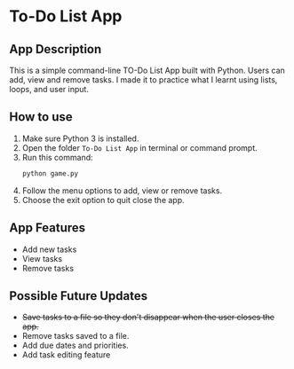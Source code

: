 # To-Do List App

## App Description
This is a simple command-line TO-Do List App built with Python.
Users can add, view and remove tasks.
I made it to practice what I learnt using lists, loops, and user input.

## How to use
1. Make sure Python 3 is installed.  
2. Open the folder `To-Do List App` in terminal or command prompt.  
3. Run this command:
    ```bash
    python game.py
    ```
4. Follow the menu options to add, view or remove tasks.
5. Choose the exit option to quit close the app.

## App Features
- Add new tasks
- View tasks
- Remove tasks

## Possible Future Updates
- ~~Save tasks to a file so they don't disappear when the user closes the app.~~
- Remove tasks saved to a file.
- Add due dates and priorities.
- Add task editing feature